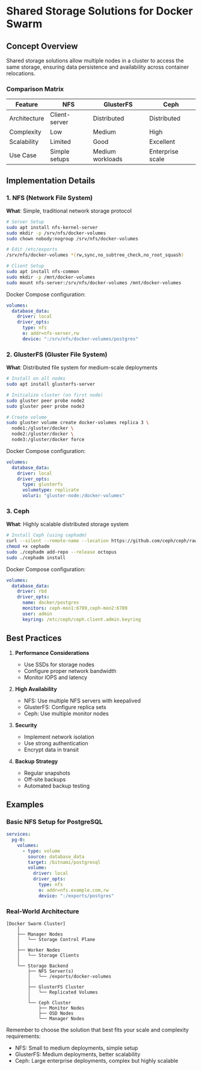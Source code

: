 # Shared Storage Solutions for Docker Swarm

## Concept Overview

Shared storage solutions allow multiple nodes in a cluster to access the same storage, ensuring data persistence and availability across container relocations.

### Comparison Matrix

| Feature | NFS | GlusterFS | Ceph |
|---------|-----|-----------|------|
| Architecture | Client-server | Distributed | Distributed |
| Complexity | Low | Medium | High |
| Scalability | Limited | Good | Excellent |
| Use Case | Simple setups | Medium workloads | Enterprise scale |

## Implementation Details

### 1. NFS (Network File System)

**What**: Simple, traditional network storage protocol

```bash
# Server Setup
sudo apt install nfs-kernel-server
sudo mkdir -p /srv/nfs/docker-volumes
sudo chown nobody:nogroup /srv/nfs/docker-volumes
```

```bash
# Edit /etc/exports
/srv/nfs/docker-volumes *(rw,sync,no_subtree_check,no_root_squash)
```

```bash
# Client Setup
sudo apt install nfs-common
sudo mkdir -p /mnt/docker-volumes
sudo mount nfs-server:/srv/nfs/docker-volumes /mnt/docker-volumes
```

Docker Compose configuration:

````yaml
volumes:
  database_data:
    driver: local
    driver_opts:
      type: nfs
      o: addr=nfs-server,rw
      device: ":/srv/nfs/docker-volumes/postgres"
````

### 2. GlusterFS (Gluster File System)

**What**: Distributed file system for medium-scale deployments

```bash
# Install on all nodes
sudo apt install glusterfs-server

# Initialize cluster (on first node)
sudo gluster peer probe node2
sudo gluster peer probe node3

# Create volume
sudo gluster volume create docker-volumes replica 3 \
  node1:/gluster/docker \
  node2:/gluster/docker \
  node3:/gluster/docker force
```

Docker Compose configuration:

````yaml
volumes:
  database_data:
    driver: local
    driver_opts:
      type: glusterfs
      volumetype: replicate
      voluri: "gluster-node:/docker-volumes"
````

### 3. Ceph

**What**: Highly scalable distributed storage system

```bash
# Install Ceph (using cephadm)
curl --silent --remote-name --location https://github.com/ceph/ceph/raw/octopus/src/cephadm/cephadm
chmod +x cephadm
sudo ./cephadm add-repo --release octopus
sudo ./cephadm install
```

Docker Compose configuration:

````yaml
volumes:
  database_data:
    driver: rbd
    driver_opts:
      name: docker/postgres
      monitors: ceph-mon1:6789,ceph-mon2:6789
      user: admin
      keyring: /etc/ceph/ceph.client.admin.keyring
````

## Best Practices

1. **Performance Considerations**
   - Use SSDs for storage nodes
   - Configure proper network bandwidth
   - Monitor IOPS and latency

2. **High Availability**
   - NFS: Use multiple NFS servers with keepalived
   - GlusterFS: Configure replica sets
   - Ceph: Use multiple monitor nodes

3. **Security**
   - Implement network isolation
   - Use strong authentication
   - Encrypt data in transit

4. **Backup Strategy**
   - Regular snapshots
   - Off-site backups
   - Automated backup testing

## Examples

### Basic NFS Setup for PostgreSQL

````yaml
services:
  pg-0:
    volumes:
      - type: volume
        source: database_data
        target: /bitnami/postgresql
        volume:
          driver: local
          driver_opts:
            type: nfs
            o: addr=nfs.example.com,rw
            device: ":/exports/postgres"
````

### Real-World Architecture

```plaintext
[Docker Swarm Cluster]
    │
    ├── Manager Nodes
    │   └── Storage Control Plane
    │
    ├── Worker Nodes
    │   └── Storage Clients
    │
    └── Storage Backend
        ├── NFS Server(s)
        │   └── /exports/docker-volumes
        │
        ├── GlusterFS Cluster
        │   └── Replicated Volumes
        │
        └── Ceph Cluster
            ├── Monitor Nodes
            ├── OSD Nodes
            └── Manager Nodes
```

Remember to choose the solution that best fits your scale and complexity requirements:

- NFS: Small to medium deployments, simple setup
- GlusterFS: Medium deployments, better scalability
- Ceph: Large enterprise deployments, complex but highly scalable
